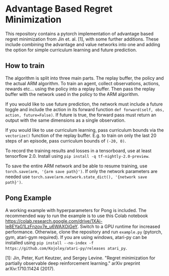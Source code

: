 # Advantage Based Regret Minimization

This repository contains a pytorch implementation of advantage based regret minimization from Jin et. al. [1], with some further additions. These include combining the advantage and value networks into one and adding the option for simple curriculum learning and future prediction.

## How to train

The algorithm is split into three main parts. The replay buffer, the policy and the actual ARM algorithm. To train an agent, collect observations, actions, rewards etc... using the policy into a replay buffer. Then pass the replay buffer with the network used in the policy to the ARM algorithm.

If you would like to use future prediction, the network must include a future toggle and include the action in its forward function `def forward(self, obs, action, future=False)`. If future is true, the forward pass must return an output with the same dimensions as a single observation.

If you would like to use curriculum learning, pass curriculum bounds via the `vectorize()` function of the replay buffer. E.g. to train on only the last 20 steps of an episode, pass curriculum bounds of `(-20, 0)`. 

To record the training results and losses in a tensorboard, use at least tensorflow 2.0. Install using `pip install -q tf-nightly-2.0-preview`.

To save the entire ARM network and be able to resume training, use `torch.save(arm, '{arm save path}')`. If only the network parameters are needed use `torch.save(arm.network.state_dict(), '{network save path}')`.

## Pong Example
A working example with hyperparameters for Pong is included. The recommended way to run the example is to use this Colab notebook https://colab.research.google.com/drive/1XAi-le8EYaG1LzFnzov7e_u6WAXOiGeY. Switch to a GPU runtime for increased performance. Otherwise, clone the repository and run `example.py` (pytorch, gym, atari-gym required). If you are using windows, atari-py can be installed using `pip install --no-index -f https://github.com/Kojoley/atari-py/releases atari_py`.

[1]: Jin, Peter, Kurt Keutzer, and Sergey Levine. "Regret minimization for partially observable deep reinforcement learning." arXiv preprint arXiv:1710.11424 (2017).

